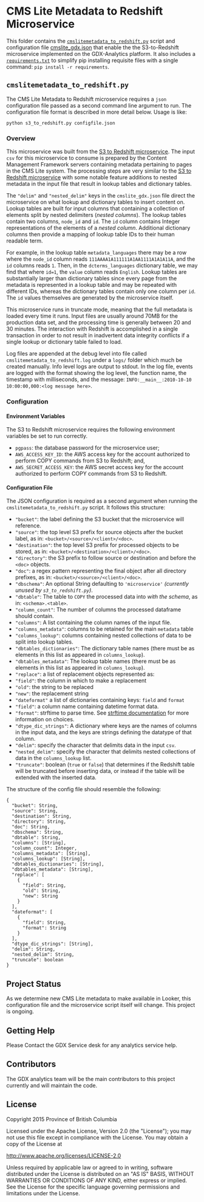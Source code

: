 # CMS Lite Metadata to Redshift Microservice

This folder contains the [`cmslitemetadata_to_redshift.py`](./cmslitemetadata_to_redshift.py) script and configuration file [cmslite_gdx.json](./cmslite_gdx.json) that enable the the S3-to-Redshift microservice implemented on the GDX-Analytics platform. It also includes a [`requirements.txt`](./requirements.txt) to simplify pip installing requisite files with a single command: `pip install -r requirements`.

## `cmslitemetadata_to_redshift.py`

The CMS Lite Metadata to Redshift microservice requires a `json` configuration file passed as a second command line argument to run. The configuration file format is described in more detail below. Usage is like:

```
python s3_to_redshift.py configfile.json
```

### Overview

This microservice was built from the [S3 to Redshift microservice](/microservices/s3_to_redshift/). The input `csv` for this microservice to consume is prepared by the Content Management Framework servers containing metadata pertaining to pages in the CMS Lite system. The processing steps are very similar to the [S3 to Redshift microservice](/microservices/s3_to_redshift/) with some notable feature additions to nested metadata in the input file that result in lookup tables and dictionary tables.

The `"delim"` and `"nested_delim"` keys in the `cmslite_gdx.json` file direct the microservice on what lookup and dictionary tables to insert content on. Lookup tables are built for input columns that containing a collection of elements split by nested delimiters (_nested columns_). The lookup tables contain two columns, `node_id` and `id`. The `id` column contains Integer representations of the elements of a _nested column_. Additional dictionary columns then provide a mapping of lookup table IDs to their human readable term.

For example, in the lookup table `metadata_languages` there may be a row where the `node_id` column reads `111AAAA1A111111A1AA1111A1A1A11A`, and the `id` columns reads `1`. Then, in the `dcterms_languages` dictionary table, we may find that where `id=1`, the `value` column reads `English`. Lookup tables are substantially larger than dictionary tables since every page from the metadata is represented in a lookup table and may be repeated with different IDs, whereas the dictionary tables contain only one column per `id`. The `id` values themselves are generated by the microservice itself.

This microservice runs in truncate mode, meaning that the full metadata is loaded every time it runs. Input files are usually around 70MB for the production data set, and the processing time is generally between 20 and 30 minutes. The interaction with Redshift is accomplished in a single transaction in order to not result in inadvertent data integrity conflicts if a single lookup or dictionary table failed to load.

Log files are appended at the debug level into file called `cmslitemetadata_to_redshift.log` under a `logs/` folder which much be created manually. Info level logs are output to stdout. In the log file, events are logged with the format showing the log level, the function name, the timestamp with milliseconds, and the message: `INFO:__main__:2010-10-10 10:00:00,000:<log message here>`.

### Configuration

#### Environment Variables

The S3 to Redshift microservice requires the following environment variables be set to run correctly.

- `pgpass`: the database password for the microservice user;
- `AWS_ACCESS_KEY_ID`: the AWS access key for the account authorized to perform COPY commands from S3 to Redshift; and,
- `AWS_SECRET_ACCESS_KEY`: the AWS secret access key for the account authorized to perform COPY commands from S3 to Redshift.

#### Configuration File

The JSON configuration is required as a second argument when running the `cmslitemetadata_to_redshift.py` script. It follows this structure:

- `"bucket"`: the label defining the S3 bucket that the microservice will reference.
- `"source"`: the top level S3 prefix for source objects after the bucket label, as in: `<bucket>/<source>/<client>/<doc>`.
- `"destination"`: the top level S3 prefix for processed objects to be stored, as in: `<bucket>/<destination>/<client>/<doc>`.
- `"directory"`: the S3 prefix to follow source or destination and before the `<doc>` objects.
- `"doc"`: a regex pattern representing the final object after all directory prefixes, as in: `<bucket>/<source>/<client>/<doc>`.
- `"dbschema"`: An optional String defaulting to `'microservice'` _(currently unused by `s3_to_redshift.py`)_.
- `"dbtable"`: The table to `COPY` the processed data into _with the schema_, as in: `<schema>.<table>`.
- `"column_count"`: The number of columns the processed dataframe should contain.
- `"columns"`: A list containing the column names of the input file.
- `"columns_metadata"`: columns to be retained for the main `metadata` table
- `"columns_lookup"`: columns containing nested collections of data to be split into lookup tables.
- `"dbtables_dictionaries"`: The dictionary table names (there must be as elements in this list as appeared in `columns_lookup`).
- `"dbtables_metadata"`: The lookup table names (there must be as elements in this list as appeared in `columns_lookup`).
- `"replace"`: a list of replacement objects represented as:
 - `"field"`: the column in which to make a replacement
 - `"old"`: the string to be replaced
 - `"new"`: the replacement string
- `"dateformat"` a list of dictionaries containing keys: `field` and `format`
 - `"field"`: a column name containing datetime format data.
 - `"format"`: strftime to parse time. See [strftime documentation](https://docs.python.org/3/library/datetime.html#strftime-and-strptime-behavior) for more information on choices.
- `"dtype_dic_strings"`: A dictionary where keys are the names of columns in the input data, and the keys are strings defining the datatype of that column.
- `"delim"`: specify the character that delimits data in the input `csv`.
- `"nested_delim"`: specify the character that delimits nested collections of data in the `columns_lookup` list.
- `"truncate"`: boolean (`true` or `false`) that determines if the Redshift table will be truncated before inserting data, or instead if the table will be extended with the inserted data.

The structure of the config file should resemble the following:

```
{
  "bucket": String,
  "source": String,
  "destination": String,
  "directory": String,
  "doc": String,
  "dbschema": String,
  "dbtable": String,
  "columns": [String],
  "column_count": Integer,
  "columns_metadata": [String],
  "columns_lookup": [String],
  "dbtables_dictionaries": [String],
  "dbtables_metadata": [String],
  "replace": [
    {
      "field": String,
      "old": String,
      "new": String
    }
  ],
  "dateformat": [
    {
      "field": String,
      "format": String
    }
  ],
  "dtype_dic_strings": [String],
  "delim": String,
  "nested_delim": String,
  "truncate": boolean
}
```

## Project Status

As we determine new CMS Lite metadata to make available in Looker, this configuration file and the microservice script itself will change. This project is ongoing.

## Getting Help

Please Contact the GDX Service desk for any analytics service help.

## Contributors

The GDX analytics team will be the main contributors to this project currently and will maintain the code.

## License

Copyright 2015 Province of British Columbia

Licensed under the Apache License, Version 2.0 (the "License");
you may not use this file except in compliance with the License.
You may obtain a copy of the License at

   http://www.apache.org/licenses/LICENSE-2.0

Unless required by applicable law or agreed to in writing, software
distributed under the License is distributed on an "AS IS" BASIS,
WITHOUT WARRANTIES OR CONDITIONS OF ANY KIND, either express or implied.
See the License for the specific language governing permissions and limitations under the License.
